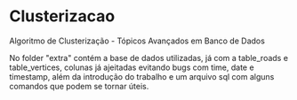 # Clusterizacao
Algoritmo de Clusterização - Tópicos Avançados em Banco de Dados

No folder "extra" contém a base de dados utilizadas, já com a table_roads e table_vertices, colunas já ajeitadas evitando bugs com time, date e timestamp, além da introdução do trabalho e um arquivo sql com alguns comandos que podem se tornar úteis.

